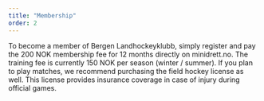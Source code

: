 ```yaml
---
title: "Membership"
order: 2
---
```


To become a member of Bergen Landhockeyklubb, simply register and pay the 200 NOK membership fee for 12 months directly on minidrett.no.
The training fee is currently 150 NOK per season (winter / summer).
If you plan to play matches, we recommend purchasing the field hockey license as well.
This license provides insurance coverage in case of injury during official games.